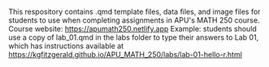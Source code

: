 This respository contains .qmd template files, data files, and image files for students to use when completing assignments in APU's MATH 250 course.
Course website: https://apumath250.netlify.app
Example: students should use a copy of lab_01.qmd in the labs folder to type their answers to Lab 01, which has instructions available at https://kgfitzgerald.github.io/APU_MATH_250/labs/lab-01-hello-r.html
